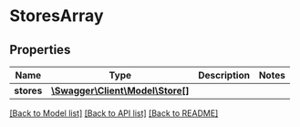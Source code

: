 # StoresArray

## Properties
Name | Type | Description | Notes
------------ | ------------- | ------------- | -------------
**stores** | [**\Swagger\Client\Model\Store[]**](Store.md) |  | 

[[Back to Model list]](../README.md#documentation-for-models) [[Back to API list]](../README.md#documentation-for-api-endpoints) [[Back to README]](../README.md)


